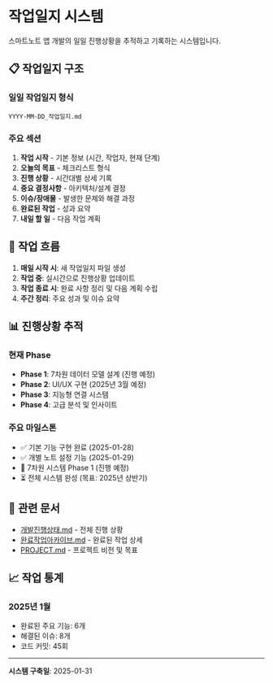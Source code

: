 # 작업일지 시스템

스마트노트 앱 개발의 일일 진행상황을 추적하고 기록하는 시스템입니다.

## 📋 작업일지 구조

### 일일 작업일지 형식
```
YYYY-MM-DD_작업일지.md
```

### 주요 섹션
1. **작업 시작** - 기본 정보 (시간, 작업자, 현재 단계)
2. **오늘의 목표** - 체크리스트 형식
3. **진행 상황** - 시간대별 상세 기록
4. **중요 결정사항** - 아키텍처/설계 결정
5. **이슈/장애물** - 발생한 문제와 해결 과정
6. **완료된 작업** - 성과 요약
7. **내일 할 일** - 다음 작업 계획

## 🔄 작업 흐름

1. **매일 시작 시**: 새 작업일지 파일 생성
2. **작업 중**: 실시간으로 진행상황 업데이트
3. **작업 종료 시**: 완료 사항 정리 및 다음 계획 수립
4. **주간 정리**: 주요 성과 및 이슈 요약

## 📊 진행상황 추적

### 현재 Phase
- **Phase 1**: 7차원 데이터 모델 설계 (진행 예정)
- **Phase 2**: UI/UX 구현 (2025년 3월 예정)
- **Phase 3**: 지능형 연결 시스템
- **Phase 4**: 고급 분석 및 인사이트

### 주요 마일스톤
- ✅ 기본 기능 구현 완료 (2025-01-28)
- ✅ 개별 노트 설정 기능 (2025-01-29)
- 🔄 7차원 시스템 Phase 1 (진행 예정)
- ⏳ 전체 시스템 완성 (목표: 2025년 상반기)

## 🔗 관련 문서

- [개발진행상태.md](../개발진행상태.md) - 전체 진행 상황
- [완료작업아카이브.md](../완료작업아카이브.md) - 완료된 작업 상세
- [PROJECT.md](../PROJECT.md) - 프로젝트 비전 및 목표

## 📈 작업 통계

### 2025년 1월
- 완료된 주요 기능: 6개
- 해결된 이슈: 8개
- 코드 커밋: 45회

---
**시스템 구축일**: 2025-01-31
